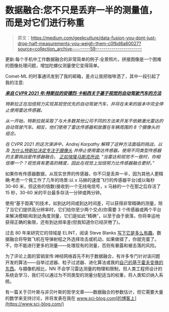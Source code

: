 # 数据融合:您不只是丢弃一半的测量值，而是对它们进行称重

> 原文：<https://medium.com/geekculture/data-fusion-you-dont-just-drop-half-measurements-you-weigh-them-c0fbd6a60027?source=collection_archive---------59----------------------->

更新:每个手机中工作数据融合的非常简单的例子:全景照片。拼接图像是一个困难的图像处理问题，增加陀螺仪测量使它变得简单。

Comet-ML 的时事通讯发到了我的邮箱，差点让我把咖啡洒了，其中一段引起了我的注意:

[***来自 CVPR 2021 年:特斯拉的安德烈·卡帕西关于基于视觉的自动驾驶汽车的方法***](https://www.youtube.com/watch?v=g6bOwQdCJrc&list=PLvXze1V52Yy2OY67mz2Jy-JcnEw8GUZEl&index=11&utm_campaign=Monthly%20newsletter&utm_source=hs_email&utm_medium=email&utm_content=136820874&_hsenc=p2ANqtz-_77kjQ26nVBwSMN5ryfLcLh1OElbw-VSukWSRV3EVQHIhmNFmp-4tJ8tBVioVoI6FStxcT7MCHwRxO7vduGez-3xA55Q)

*特斯拉正在加倍努力实现其视觉优先的自动驾驶汽车，并将在未来的版本中完全停止使用雷达传感器。*

*从一开始，特斯拉就采取了与大多数其他公司不同的方法来开发不依赖激光雷达的自动驾驶汽车。相反，他们使用了雷达传感器和放置在车辆周围的 8 个摄像头的组合。*

*在 CVPR 2021 的这次演讲中，Andrej Karpathy 解释了这种方法面临的挑战，以及* [*为什么特斯拉决定专注于摄像头*](https://is.t.hubspotemail.net/e2t/tc/VWrRkc108hLtW4D-SMR6HsJL9V7Wb0N4tp8mZN11fKVG5nxG7V3Zsc37CgSzWW2czlc066WKnMW4P97pL3hnWzqW2vFyD9240GyFVXq8Nh8zrmXjW1Cj0-w1Jkv2jN70bqcydk4bzVRLjhS7086yjW5LY67q1XBqvcN4S8fBXp5-9TW6RNmMF3MZGkkW7mp7BM7bK4GYW933gHR3HpBnyW1wvT1v93G12tW1-p5cv6_HlFSW9lGLm27R8rqFW6198lq2ZSv5gW4ghzsp3Xc4DYW8CtYw13NGcqvVytCcG612Sq0Vsxqqy4-JNtkW8NLwj93W6q4mW1cwqlP1R2MKHM297JnmSl12W6HCs445g6KqLW4fF6GG58JKgdW107bF57QHGq2W5_-rCW1j0FR3W8xwwCG8Jg6m0W1bfCYB4vZRCYW95wv9696Ts1PW1B2tgR7m3Nq5W2ds6Bl7LyNpm3mfk1) *并停止使用雷达传感器。使用不同类型传感器的主要挑战是传感器融合。* [*正如埃隆马斯克所说:*](https://is.t.hubspotemail.net/e2t/tc/VWrRkc108hLtW4D-SMR6HsJL9V7Wb0N4tp8mZN11fKX73p_9rV1-WJV7CgFdGW2SvmfG6njMVCN4jBJcJk-pQJW7TBM_Q7-vqRmN7HFdMRdgnTRW98z2s28P98pXW6GtTpb7tj_yGVLqCT7660B1zW5J3rSV10YFfBW8Pm0md6Cl4B4W3WL5N48wscC9W3RJ0p87DlSVmW27fc4b8QrlgSW5wCQDZ2LdT9-W5nd2qR12CXNMW6n5jt11SfrwqW2Mylyl4ZZp6mN3yHmR8sHDRGW4MZp3w9dhRb5W1QBqBJ2G5W97N3Xn0x3gy3vDW89RHvR8LTqh-W2mK-zb7vr8LgW689Btc3dY5dpW3ZHxJ5909QvNW5KRftb2FDCpDW5NqTDp3Wtlh235vY1) *“当雷达和视觉不一致时，你相信哪一个？视觉具有更高的精度，因此在视觉上加倍努力比传感器融合更好。”*

如果你有传感器数据，从现实世界的传感器，你不只是丢弃一半，因为其他人更精确:考虑一个我工作了几年的场景:以 x 马赫的速度飞行的传感器平台(或以每秒 30-60 米，但这些的倍数)接收到一个无线电信号，x 马赫的一个在那之后存活了 15 秒，30-60 米的平台最多存活一分钟或两分钟。

使用“基于距离”的技术，如到达时间或到达时间差，可以获得非常精确的测量，除了当它们提供高分辨率时，它们给你至少两个交点(你需要 3 个传感器或两个平台来解决模糊)和到达角度测量，它们是如此“精确”，以至于由于衰落，你将幸运地获得正确的象限，还有到达频率差(但我知道你已经厌倦了)。

过去 80 年来研究它的领域是 ELINT，阅读 Steve Blanks [写下它是多么有趣](https://steveblank.com/2009/04/13/story-behind-the-secret-history-part-iv-undisclosed-location-library-hours/)。数据融合将导致飞机在导弹射程之外选择攻击或机动，如果做错了，你就完蛋了。不，你不能进行更多的测量——处理现有的测量，否则有暴露和被击落的风险。

为了评论上面的营销宣传:神经网络首先不利于数据融合，有许多专门针对该问题开发的算法——自举过滤器、粒子过滤器、进化算法或我的[自己的基于霍夫变换的东西](https://www.academia.edu/7525934/Multi_Cluster_Agent_Based_Emitter_Geolocation_using_Hough_Transform_Data_Fusion)。与摄像机相比，NN 不会学习雷达测量的物理和限制，但人类工程师设计的系统会学习，我们可以通过为不同类型的测量分配适当的权重，将人类知识纳入系统。

有一篇关于贝叶斯与非贝叶斯的哲学文章——数据融合的参数估计，但它需要大量的数学来支持讨论，并将发表在我在 www.sci-blog.com[的博客上](https://www.sci-blog.com/)